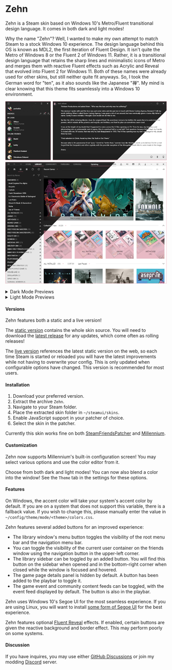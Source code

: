 # Zehn
Zehn is a Steam skin based on Windows 10's Metro/Fluent transitional design language. It comes in both dark and light modes!

Why the name "Zehn"? Well, I wanted to make my own attempt to match Steam to a stock Windows 10 experience. The design language behind this OS is known as MDL2, the first iteration of Fluent Design. It isn't quite the Metro of Windows 8 or the Fluent 2 of Windows 11. Rather, it is a transitional design language that retains the sharp lines and minimalistic icons of Metro and merges them with reactive Fluent effects such as Acrylic and Reveal that evolved into Fluent 2 for Windows 11. Both of these names were already used for other skins, but still neither quite fit anyways. So, I took the German word for "ten", as it also sounds like the Japanese "禅". My mind is clear knowing that this theme fits seamlessly into a Windows 10 environment.

![zehn](https://raw.githubusercontent.com/yurisuika/Zehn/master/assets/zehn.png?raw=true)

<details>
  <summary>Dark Mode Previews</summary>

  ![zehn](https://raw.githubusercontent.com/yurisuika/Zehn/master/assets/zehn-dark.png?raw=true)

</details>

<details>
  <summary>Light Mode Previews</summary>

  ![zehn](https://raw.githubusercontent.com/yurisuika/Zehn/master/assets/zehn-light.png?raw=true)

</details>

#### Versions
Zehn features both a static and a live version!

The [static version](https://github.com/yurisuika/Zehn/tree/master) contains the whole skin source. You will need to download the [latest release](https://github.com/yurisuika/Zehn/releases/latest) for any updates, which come often as rolling releases!

The [live version](https://github.com/yurisuika/Zehn/tree/live) references the latest static version on the web, so each time Steam is started or reloaded you will have the latest improvements while not having to overwrite your config. This is only updated when configurable options have changed. This version is recommended for most users.

#### Installation
1. Download your preferred version.
2. Extract the archive `Zehn`.
3. Navigate to your Steam folder.
4. Place the extracted skin folder in `~/steamui/skins`.
5. Enable JavaScript support in your patcher of choice.
6. Select the skin in the patcher.

Currently this skin works fine on both [SteamFriendsPatcher](https://github.com/PhantomGamers/SFP/releases) and [Millennium](https://github.com/ShadowMonster99/millennium-steam-patcher/releases).

#### Customization
Zehn now supports Millennium's built-in configuration screen! You may select various options and use the color editor from it.

Choose from both dark and light modes! You can now also blend a color into the window! See the `Theme` tab in the settings for these options.

#### Features
On Windows, the accent color will take your system's accent color by default. If you are on a system that does not support this variable, there is a fallback value. If you wish to change this, please manually enter the value in `~/config/theme/mode/<theme>/colors.css`.

Zehn features several added buttons for an improved experience:
* The library window's menu button toggles the visibility of the root menu bar and the navigation menu bar.
* You can toggle the visibility of the current user container on the friends window using the navigation button in the upper-left corner.
* The library sidebar can be toggled by an added button. You will find this button on the sidebar when opened and in the bottom-right corner when closed while the window is focused and hovered.
* The game page details panel is hidden by default. A button has been added to the playbar to toggle it.
* The game event and community content feeds can be toggled, with the event feed displayed by default. The button is also in the playbar.

Zehn uses Windows 10's Segoe UI for the most seamless experience. If you are using Linux, you will want to install [some form of Segoe UI](https://github.com/abhayghatpande/segoe-fonts) for the best experience.

Zehn features optional [Fluent Reveal](https://github.com/aleversn/FluentReveal) effects. If enabled, certain buttons are given the reactive background and border effect. This may perform poorly on some systems.

#### Discussion
If you have inquires, you may use either [GitHub Discussions](https://github.com/yurisuika/Zehn/discussions) or join my modding [Discord](https://discord.gg/0zdNEkQle7Qg9C1H) server.